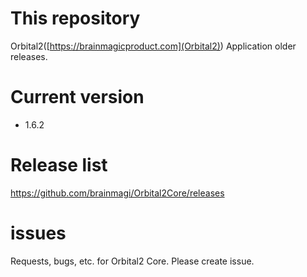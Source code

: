 # This repository
Orbital2([https://brainmagicproduct.com](Orbital2)) Application older releases.


# Current version
- 1.6.2

# Release list
https://github.com/brainmagi/Orbital2Core/releases

# issues
Requests, bugs, etc. for Orbital2 Core. Please create issue.
